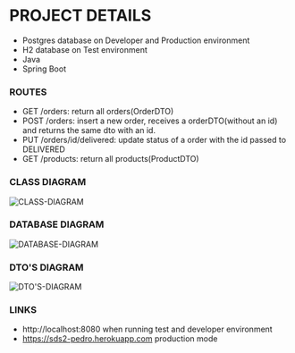 # PROJECT DETAILS
- Postgres database on Developer and Production environment
- H2 database on Test environment
- Java
- Spring Boot

### ROUTES
- GET  /orders: return all orders(OrderDTO)
- POST /orders: insert a new order, receives a orderDTO(without an id) and returns the same dto with an id.
- PUT  /orders/id/delivered: update status of a order with the id passed to DELIVERED
- GET  /products: return all products(ProductDTO)

### CLASS DIAGRAM
![CLASS-DIAGRAM](https://cdn.discordapp.com/attachments/590682723870310410/797568151905894410/class_diagram.jpg)

### DATABASE DIAGRAM
![DATABASE-DIAGRAM](https://cdn.discordapp.com/attachments/590682723870310410/797568137981460520/logic_model.jpg)

### DTO'S DIAGRAM
![DTO'S-DIAGRAM](https://cdn.discordapp.com/attachments/590682723870310410/797576774346473492/Captura_de_tela_2021-01-09_182426.jpg)

### LINKS
- http://localhost:8080 when running test and developer environment
- https://sds2-pedro.herokuapp.com production mode